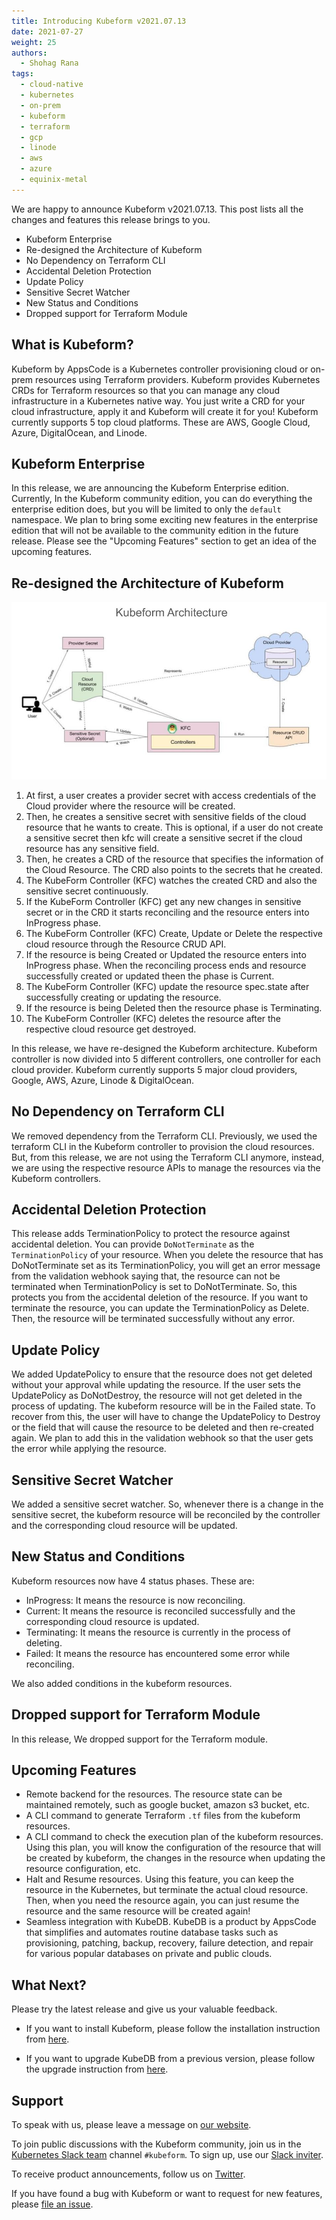 ```yaml
---
title: Introducing Kubeform v2021.07.13
date: 2021-07-27
weight: 25
authors:
  - Shohag Rana
tags:
  - cloud-native
  - kubernetes
  - on-prem
  - kubeform
  - terraform
  - gcp
  - linode
  - aws
  - azure
  - equinix-metal
---
```


We are happy to announce Kubeform v2021.07.13. This post lists all the changes and features this release brings to you.

* Kubeform Enterprise
* Re-designed the Architecture of Kubeform
* No Dependency on Terraform CLI
* Accidental Deletion Protection
* Update Policy
* Sensitive Secret Watcher
* New Status and Conditions
* Dropped support for Terraform Module

## What is Kubeform?

Kubeform by AppsCode is a Kubernetes controller provisioning cloud or on-prem resources using Terraform providers. Kubeform provides Kubernetes CRDs for Terraform resources so that you can manage any cloud infrastructure in a Kubernetes native way. You just write a CRD for your cloud infrastructure, apply it and Kubeform will create it for you! Kubeform currently supports 5 top cloud platforms. These are AWS, Google Cloud, Azure, DigitalOcean, and Linode.

## Kubeform Enterprise

In this release, we are announcing the Kubeform Enterprise edition. Currently, In the Kubeform community edition, you can do everything the enterprise edition does, but you will be limited to only the `default` namespace. We plan to bring some exciting new features in the enterprise edition that will not be available to the community edition in the future release. Please see the "Upcoming Features" section to get an idea of the upcoming features.

## Re-designed the Architecture of Kubeform

![Kubeform Architecture](kubeform-architecture.jpg)

1) At first, a user creates a provider secret with access credentials of the Cloud provider where the resource will be created.
2) Then, he creates a sensitive secret with sensitive fields of the cloud resource that he wants to create. This is optional, if a user do not create a sensitive secret then kfc will create a sensitive secret if the cloud resource has any sensitive field.
3) Then, he creates a CRD of the resource that specifies the information of the Cloud Resource. The CRD also points to the secrets that he created.
4) The KubeForm Controller (KFC) watches the created CRD and also the sensitive secret continuously.
5) If the KubeForm Controller (KFC) get any new changes in sensitive secret or in the CRD it starts reconciling and the resource enters into InProgress phase.
6) The KubeForm Controller (KFC) Create, Update or Delete the respective cloud resource through the Resource CRUD API.
7) If the resource is being Created or Updated the resource enters into InProgress phase. When the reconciling process ends and resource successfully created or updated theen the phase is Current.
8) The KubeForm Controller (KFC) update the resource spec.state after successfully creating or updating the resource.
9) If the resource is being Deleted then the resource phase is Terminating.
10) The KubeForm Controller (KFC) deletes the resource after the respective cloud resource get destroyed.

In this release, we have re-designed the Kubeform architecture. Kubeform controller is now divided into 5 different controllers, one controller for each cloud provider. Kubeform currently supports 5 major cloud providers, Google, AWS, Azure, Linode & DigitalOcean.

## No Dependency on Terraform CLI

We removed dependency from the Terraform CLI. Previously, we used the terraform CLI in the Kubeform controller to provision the cloud resources. But, from this release, we are not using the Terraform CLI anymore, instead, we are using the respective resource APIs to manage the resources via the Kubeform controllers.

## Accidental Deletion Protection

This release adds TerminationPolicy to protect the resource against accidental deletion. You can provide `DoNotTerminate` as the `TerminationPolicy` of your resource. When you delete the resource that has DoNotTerminate set as its TerminationPolicy, you will get an error message from the validation webhook saying that, the resource can not be terminated when TerminationPolicy is set to DoNotTerminate. So, this protects you from the accidental deletion of the resource. If you want to terminate the resource, you can update the TerminationPolicy as Delete. Then, the resource will be terminated successfully without any error.

## Update Policy

We added UpdatePolicy to ensure that the resource does not get deleted without your approval while updating the resource. If the user sets the UpdatePolicy as DoNotDestroy, the resource will not get deleted in the process of updating. The kubeform resource will be in the Failed state. To recover from this, the user will have to change the UpdatePolicy to Destroy or the field that will cause the resource to be deleted and then re-created again. We plan to add this in the validation webhook so that the user gets the error while applying the resource.

## Sensitive Secret Watcher

We added a sensitive secret watcher. So, whenever there is a change in the sensitive secret, the kubeform resource will be reconciled by the controller and the corresponding cloud resource will be updated.

## New Status and Conditions

Kubeform resources now have 4 status phases. These are:

* InProgress: It means the resource is now reconciling.
* Current: It means the resource is reconciled successfully and the corresponding cloud resource is updated.
* Terminating: It means the resource is currently in the process of deleting.
* Failed: It means the resource has encountered some error while reconciling.

We also added conditions in the kubeform resources.

## Dropped support for Terraform Module

In this release, We dropped support for the Terraform module.

## Upcoming Features

* Remote backend for the resources. The resource state can be maintained remotely, such as google bucket, amazon s3 bucket, etc.
* A CLI command to generate Terraform `.tf` files from the kubeform resources.
* A CLI command to check the execution plan of the kubeform resources. Using this plan, you will know the configuration of the resource that will be created by kubeform,  the changes in the resource when updating the resource configuration, etc.
* Halt and Resume resources. Using this feature, you can keep the resource in the Kubernetes, but terminate the actual cloud resource. Then, when you need the resource again, you can just resume the resource and the same resource will be created again!
* Seamless integration with KubeDB. KubeDB is a product by AppsCode that simplifies and automates routine database tasks such as provisioning, patching, backup, recovery, failure detection, and repair for various popular databases on private and public clouds.

## What Next?

Please try the latest release and give us your valuable feedback.

* If you want to install Kubeform, please follow the installation instruction from [here](kubeform.com/docs/latest/setup).

* If you want to upgrade KubeDB from a previous version, please follow the upgrade instruction from [here](kubeform.com/docs/latest/setup/upgrade).

## Support

To speak with us, please leave a message on [our website](https://appscode.com/contact/).

To join public discussions with the Kubeform community, join us in the [Kubernetes Slack team](https://appscode.slack.com/messages/C8NCX6N23/details/) channel `#kubeform`. To sign up, use our [Slack inviter](https://slack.appscode.com/).

To receive product announcements, follow us on [Twitter](https://twitter.com/kubeform).

If you have found a bug with Kubeform or want to request for new features, please [file an issue](https://github.com/kubeform/kubeform/issues/new).
